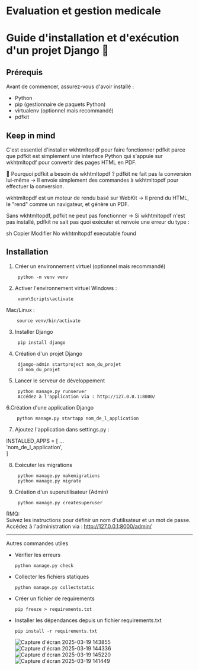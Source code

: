 # Evaluation et gestion medicale

# Guide d'installation et d'exécution d'un projet Django 🚀

## Prérequis
Avant de commencer, assurez-vous d'avoir installé :

- Python 
- pip (gestionnaire de paquets Python)
- virtualenv (optionnel mais recommandé)
- pdfkit
## Keep in mind

C'est essentiel d'installer wkhtmltopdf pour faire fonctionner pdfkit parce que pdfkit est simplement une interface Python qui s'appuie sur wkhtmltopdf pour convertir des pages HTML en PDF.

📌 Pourquoi pdfkit a besoin de wkhtmltopdf ?
pdfkit ne fait pas la conversion lui-même
→ Il envoie simplement des commandes à wkhtmltopdf pour effectuer la conversion.

wkhtmltopdf est un moteur de rendu basé sur WebKit
→ Il prend du HTML, le "rend" comme un navigateur, et génère un PDF.

Sans wkhtmltopdf, pdfkit ne peut pas fonctionner
→ Si wkhtmltopdf n'est pas installé, pdfkit ne sait pas quoi exécuter et renvoie une erreur du type :

sh
Copier
Modifier
No wkhtmltopdf executable found
## Installation
1. Créer un environnement virtuel (optionnel mais recommandé)

        python -m venv venv
   
2. Activer l'environnement virtuel
Windows :

        venv\Scripts\activate
   
Mac/Linux :

        source venv/bin/activate  
        
3. Installer Django

        pip install django
   
4. Création d'un projet Django

        django-admin startproject nom_du_projet  
        cd nom_du_projet  
5. Lancer le serveur de développement

        python manage.py runserver  
        Accédez à l'application via : http://127.0.0.1:8000/

6.Création d'une application Django

        python manage.py startapp nom_de_l_application  
        
7. Ajoutez l'application dans settings.py :


INSTALLED_APPS = [
    ...  
    'nom_de_l_application',  
]  

8. Exécuter les migrations

        python manage.py makemigrations  
        python manage.py migrate  
        
9. Création d'un superutilisateur (Admin)

        python manage.py createsuperuser  

RMQ:     
Suivez les instructions pour définir un nom d'utilisateur et un mot de passe.
Accédez à l'administration via : http://127.0.0.1:8000/admin/

_______________________________________________________________________________

Autres commandes utiles
- Vérifier les erreurs

      python manage.py check 

- Collecter les fichiers statiques

      python manage.py collectstatic  
    
- Créer un fichier de requirements

      pip freeze > requirements.txt  
    
- Installer les dépendances depuis un fichier requirements.txt

      pip install -r requirements.txt  
     ![Capture d'écran 2025-03-19 143855](https://github.com/user-attachments/assets/b29abc8e-c569-4b90-88a1-a5567951b11b)
![Capture d'écran 2025-03-19 144336](https://github.com/user-attachments/assets/e64cf6c7-58e0-4540-bd41-b1e4eb49e129)
![Capture d'écran 2025-03-19 145220](https://github.com/user-attachments/assets/4262a485-13c2-441c-981b-3dcc1dbc4e92)
![Capture d'écran 2025-03-19 141449](https://github.com/user-attachments/assets/aadd07f8-7970-4a02-86b2-0d649594a628)


